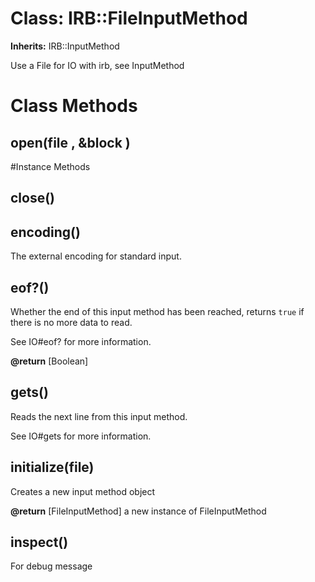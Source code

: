 # Class: IRB::FileInputMethod
**Inherits:** IRB::InputMethod
    

Use a File for IO with irb, see InputMethod


# Class Methods
## open(file , &block ) [](#method-c-open)

#Instance Methods
## close() [](#method-i-close)

## encoding() [](#method-i-encoding)
The external encoding for standard input.

## eof?() [](#method-i-eof?)
Whether the end of this input method has been reached, returns `true` if there
is no more data to read.

See IO#eof? for more information.

**@return** [Boolean] 

## gets() [](#method-i-gets)
Reads the next line from this input method.

See IO#gets for more information.

## initialize(file) [](#method-i-initialize)
Creates a new input method object

**@return** [FileInputMethod] a new instance of FileInputMethod

## inspect() [](#method-i-inspect)
For debug message

